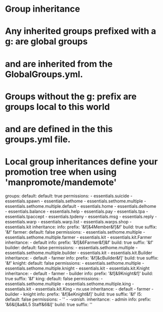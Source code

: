 # Group inheritance
#
# Any inherited groups prefixed with a g: are global groups
# and are inherited from the GlobalGroups.yml.
#
# Groups without the g: prefix are groups local to this world
# and are defined in the this groups.yml file.
#
# Local group inheritances define your promotion tree when using 'manpromote/mandemote'

groups:
  default:
    default: true
    permissions:
    - essentials.suicide
    - essentials.spawn
    - essentials.sethome
    - essentials.sethome.multiple
    - essentials.sethome.multiple.default
    - essentials.home
    - essentials.delhome
    - essentials.balance
    - essentials.help
    - essentials.pay
    - essentials.tpa
    - essentials.tpaccept
    - essentials.tpdeny
    - essentials.msg
    - essentials.reply
    - essentials.warp
    - essentials.warp.list
    - essentials.warps.shop
    - essentials.kit
    inheritance:
    info:
      prefix: '&f[&4Member&f]&f'
      build: true
      suffix: '&f'
  farmer:
    default: false
    permissions:
    - essentials.sethome.multiple
    - essentials.sethome.multiple.farmer
    - essentials.kit
    - essentials.kit.Farmer
    inheritance:
    - default
    info:
      prefix: '&f[&6Farmer&f]&f'
      build: true
      suffix: '&f'
  builder:
    default: false
    permissions:
    - essentials.sethome.multiple
    - essentials.sethome.multiple.builder
    - essentials.kit
    - essentials.kit.Builder
    inheritance:
    - default
    - farmer
    info:
      prefix: '&f[&cBuilder&f]'
      build: true
      suffix: '&f'
  knight:
    default: false
    permissions:
    - essentials.sethome.multiple
    - essentials.sethome.multiple.knight
    - essentials.kit
    - essentials.kit.Knight
    inheritance:
    - default
    - farmer
    - builder
    info:
      prefix: '&f[&9Knight&f]'
      build: true
      suffix: '&f'
  king:
    default: false
    permissions:
    - essentials.sethome.multiple
    - essentials.sethome.multiple.king
    - essentials.kit
    - essentials.kit.King
    - nv.use
    inheritance:
    - default
    - farmer
    - builder
    - knight
    info:
      prefix: '&f[&eKnight&f]'
      build: true
      suffix: '&f'
  l5:
    default: false
    permissions:
    - '*'
    - -vanish.*
    inheritance:
    - admin
    info:
      prefix: '&6&l[&a&lL5 Staff&6&l]'
      build: true
      suffix: ''
